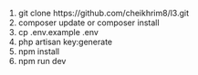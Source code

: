 <ol>
    <li>git clone https://github.com/cheikhrim8/l3.git</li>
    <li>composer update or composer install</li>
    <li>cp .env.example .env</li>
    <li>php artisan key:generate</li>
    <li>npm install</li>
    <li>npm run dev</li>
</ol>
